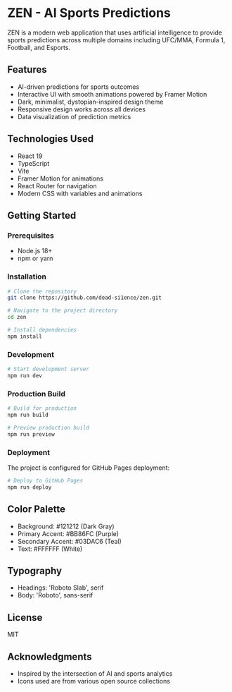 # ZEN - AI Sports Predictions

ZEN is a modern web application that uses artificial intelligence to provide sports predictions across multiple domains including UFC/MMA, Formula 1, Football, and Esports.

## Features

- AI-driven predictions for sports outcomes
- Interactive UI with smooth animations powered by Framer Motion
- Dark, minimalist, dystopian-inspired design theme
- Responsive design works across all devices
- Data visualization of prediction metrics

## Technologies Used

- React 19
- TypeScript
- Vite
- Framer Motion for animations
- React Router for navigation
- Modern CSS with variables and animations

## Getting Started

### Prerequisites

- Node.js 18+
- npm or yarn

### Installation

```bash
# Clone the repository
git clone https://github.com/dead-si1ence/zen.git

# Navigate to the project directory
cd zen

# Install dependencies
npm install
```

### Development

```bash
# Start development server
npm run dev
```

### Production Build

```bash
# Build for production
npm run build

# Preview production build
npm run preview
```

### Deployment

The project is configured for GitHub Pages deployment:

```bash
# Deploy to GitHub Pages
npm run deploy
```

## Color Palette

- Background: #121212 (Dark Gray)
- Primary Accent: #BB86FC (Purple)
- Secondary Accent: #03DAC6 (Teal)
- Text: #FFFFFF (White)

## Typography

- Headings: 'Roboto Slab', serif
- Body: 'Roboto', sans-serif

## License

MIT

## Acknowledgments

- Inspired by the intersection of AI and sports analytics
- Icons used are from various open source collections

